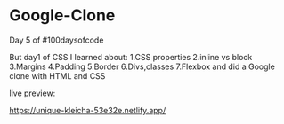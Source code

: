 # Google-Clone
Day 5 of #100daysofcode

But day1 of CSS
I learned about:
 1.CSS properties
 2.inline vs block
 3.Margins
 4.Padding
 5.Border
 6.Divs,classes
 7.Flexbox
and did a Google clone with HTML and CSS
 
live preview:

https://unique-kleicha-53e32e.netlify.app/
